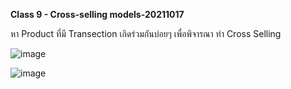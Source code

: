 **Class 9 - Cross-selling models-20211017**

หา Product ที่มี Transection เกิดร่วมกันบ่อยๆ เพื่อพิจารณา ทำ Cross Selling

![image](https://user-images.githubusercontent.com/73054276/146628289-7c2e9809-4cd0-41d5-99fa-1e5e09003ebd.png)

![image](https://user-images.githubusercontent.com/73054276/146628261-7adc1475-4e45-4eb2-be7d-945071fb0e50.png)
